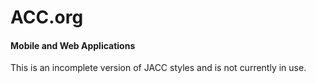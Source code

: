 # ACC.org
#### Mobile and Web Applications

This is an incomplete version of JACC styles and is not currently in use. 